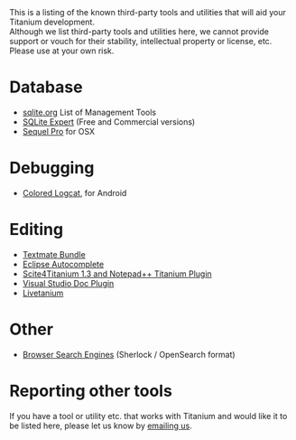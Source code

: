 <summary>
    This is a listing of the known third-party tools and utilities that will aid your Titanium development.
</summary>

<warning>
    Although we list third-party tools and utilities here, we cannot provide support or vouch for their stability, intellectual property or license, etc. Please use at your own risk.
</warning>

# Database

* [sqlite.org](http://www.sqlite.org/cvstrac/wiki?p=ManagementTools) List of Management Tools
* [SQLite Expert](http://www.sqliteexpert.com/features.html) (Free and Commercial versions)
* [Sequel Pro](http://www.sequelpro.com/) for OSX

# Debugging

* [Colored Logcat](http://jsharkey.org/blog/2009/04/22/modifying-the-android-logcat-stream-for-full-color-debugging/), for Android

# Editing

* [Textmate Bundle](http://developer.appcelerator.com/blog/2010/06/titanium-mobile-textmate-bundle.html)
* [Eclipse Autocomplete](http://jameslow.com/2010/05/31/titanium-autocomplete-eclipse/)
* [Scite4Titanium 1.3 and Notepad++ Titanium Plugin](http://docs.google.com/View?id=dfrprrw7_19cvmjqkck)
* [Visual Studio Doc Plugin](http://www.jeremymelton.com/blog/2010/10/appcelerator-titanium-vsdoc-for-visual-studio/)
* [Livetanium](http://blog.krawaller.se/livetanium)

# Other

* [Browser Search Engines](http://mycroft.mozdev.org/search-engines.html?name=appcelerator&skipcache=yes) (Sherlock / OpenSearch format)

# Reporting other tools

If you have a tool or utility etc. that works with Titanium and would like it to be listed here, please let us know by [emailing us](mailto:docs@appcelerator.com).

